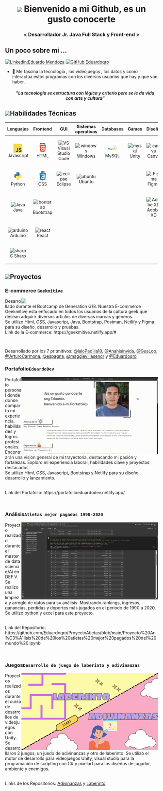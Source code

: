 <!--Para generar este documento es necesario que sea .md para utilizar el lenguaje estructura de html, son libres de utilizar el codigo y los enlaces para sus perfiles -->
<!--Titulo de presentación-->
<h1 align="center"><img src="https://media1.giphy.com/media/UvPvsX9oMlMWs/giphy.gif?cid=790b76115ba55f5cd86a554bdbba7de2700dfd927834a8e4&rid=giphy.gif&ct=s" width="40"> Bienvenido a mi Github, es un gusto conocerte</h1>

<!--Titulo de profesion, oficio o actividad que realices-->
<h3 align="center">< Desarrollador Jr. Java Full Stack y Front-end ></h3>
 
<!--Apartado donde hable de ti , cosas que te gustan hacer, actividades que realizas, medios de contacto-->
<h2>Un poco sobre mi ... </h2>
 
<!-- Links para Linkedin y github-->
[![Linkedin:Eduardo Mendoza](https://img.shields.io/badge/-EduardoMendoza-blue?style=flat-square&logo=Linkedin&logoColor=white&link=https://www.linkedin.com/in/eduardoqro)](https://https://www.linkedin.com/in/eduardoqro)
[![GitHub Eduardoqro](https://img.shields.io/github/followers/Eduardoqro?label=follow&style=social)](https://github.com/Eduardoqro)

- 🔭 Me fascina la tecnología , los videojuegos , los datos y como interactúa estos programas con los diversos usuarios que hay y que van haber.
  
  <h4 align="center"><i>"La tecnología se estructura con lógica y criterio pero se le da vida con arte y cultura"</i></h4>

<!--Animación para lista de habilidades --> 
## <img src="https://media3.giphy.com/media/Kfl09udXYhbjajJwEt/giphy.gif?cid=790b7611aeabe34c4fecb60e64e8bc8792646e7f6343e3b5&rid=giphy.gif&ct=g" width="60">Habilidades Técnicas
<!--Tabla de Habilidades Técnicas, --> 
 <table align="center">
   <thead>
    <tr> <!--Encabezados-->
     <th>Lenguajes</th>
     <th>Frontend</th>
     <th>GUI</th>
     <th>Sistemas operativos</th>
     <th>Databases</th>
     <th>Games</th>
     <th>Diseño</th>
     <th>Otros</th>
    </tr>
   </thead>
   <tbody>
     <tr>
      <!--primera fila-->
      <td><p align="center"><img align="center" src="https://raw.githubusercontent.com/devicons/devicon/master/icons/javascript/javascript-original.svg" alt="JS" width="30" height="30"/><br>Javascript</p></td>
      <td><p align="center"><img src="https://raw.githubusercontent.com/devicons/devicon/master/icons/html5/html5-original-wordmark.svg" alt="html5" width="30" height="30"/> <br>HTML</p></td>
      <td><p align="center"><img src="https://upload.wikimedia.org/wikipedia/commons/thumb/9/9a/Visual_Studio_Code_1.35_icon.svg/768px-Visual_Studio_Code_1.35_icon.svg.png?20210804221519" alt="VS" width="30" height="30"/><br>Visual Studio Code</p></td>
      <td><p align="center"><img align="center" src="https://upload.wikimedia.org/wikipedia/commons/thumb/8/87/Windows_logo_-_2021.svg/768px-Windows_logo_-_2021.svg.png?20220927154043" alt="windows" width="30" height="30"/> <br>Windows</p></td>
      <td><p align="center"><img src="https://raw.githubusercontent.com/devicons/devicon/master/icons/mysql/mysql-original-wordmark.svg" alt="mysql" width="30" height="30"/><br> MySQL</p></td>
      <td><p align="center"><img src="https://www.pinclipart.com/picdir/big/544-5449301_unity-logo-png-transparent-svg-vector-unity-logo.png" alt="mysql" width="30" height="30"/><br> Unity</p></td> 
      <td><p align="center"><img src="https://upload.wikimedia.org/wikipedia/commons/thumb/0/08/Canva_icon_2021.svg/2048px-Canva_icon_2021.svg.png" alt="canva" width="30" height="30"/><br>Canva</p></td>
      <td><p align="center"><img src="https://www.vectorlogo.zone/logos/git-scm/git-scm-icon.svg" alt="git" width="30" height="30"/><br>Git</p></td>
     </tr>
     <!--segunda fila-->
     <tr>
      <td><p align="center"><img src="https://raw.githubusercontent.com/devicons/devicon/master/icons/python/python-original.svg" alt="python" width="30" height="30"/><br>Python</p></td>
      <td><p align="center"><img src="https://raw.githubusercontent.com/devicons/devicon/master/icons/css3/css3-original-wordmark.svg" alt="css" width="30" height="30"/><br>CSS</p></td>
      <td><p align="center"><img src="https://cdn.freebiesupply.com/logos/large/2x/eclipse-11-logo-png-transparent.png" alt="eclipse" width="30" height="30"/><br>Eclipse</p></td>
      <td><p align="center"><img src="https://conocimientolibre.mx/wp-content/uploads/2019/04/logo-ubuntu.png" alt="ubuntu" width="30" height="30"/><br>Ubuntu</p></td>
      <td><p align="center"></td>
      <td><p align="center"></td>
      <td><p align="center"><img src="https://upload.wikimedia.org/wikipedia/commons/thumb/3/33/Figma-logo.svg/1667px-Figma-logo.svg.png" alt="Figma" width="30" height="30"/><br>Figma</p></td>
      <td><p align="center"><img src="https://www.vectorlogo.zone/logos/getpostman/getpostman-icon.svg" alt="mysql" width="30" height="30"/><br>Postman</p></td>
     </tr>
     <!--Tercera fila-->
     <tr>
      <td><p align="center"><img src="https://cdn-icons-png.flaticon.com/512/226/226777.png" alt="Java" width="30" height="30"/><br>Java</p></td>
      <td><p align="center"><img src="https://upload.wikimedia.org/wikipedia/commons/thumb/b/b2/Bootstrap_logo.svg/1280px-Bootstrap_logo.svg.png" alt="bootstap" width="30" height="30"/><br>Bootstrap</p></td>
      <td></td>
      <td></td>
      <td></td>
      <td><p align="center"></td>
      <td><p align="center"><img src="https://upload.wikimedia.org/wikipedia/commons/c/c2/Adobe_XD_CC_icon.svg" alt="Adobe XD" width="30" height="30"/><br>Adobe XD</p></td>
      <td><p align="center"><img src="https://cdn.freebiesupply.com/logos/large/2x/netlify-logo-png-transparent.png" alt="netlify" width="30" height="30"/><br>Netlify</p></td>
     </tr>
     <!--Cuarta fila-->
     <tr>
      <td><p align="center"><img src="https://cdn.worldvectorlogo.com/logos/arduino-1.svg" alt="arduino" width="30" height="30"/><br>Arduino</p></td>
      <td><p align="center"><img src="https://upload.wikimedia.org/wikipedia/commons/thumb/a/a7/React-icon.svg/2300px-React-icon.svg.png" alt="react" width="30" height="30"/><br>React</p></td>
     </tr>
     <!--Qunita fila-->
     <tr>
      <td><p align="center"><img src="https://upload.wikimedia.org/wikipedia/commons/thumb/0/0d/C_Sharp_wordmark.svg/1024px-C_Sharp_wordmark.svg.png" alt=" sharp" width="30" height="30"/><br>C Sharp</p></td>
     </tr>
  </tboby>
 </table>
 
 <!--animacion y apartado de protectos --> 
## <img src="https://media3.giphy.com/media/fPsiJXi0uLJZu/giphy.gif?cid=790b7611182d62a2edbf85c8b0025524570a2c473b0f8655&rid=giphy.gif&ct=s" width="70">Proyectos
<!-- git de la pagina web-->
 <h3>E-commerce <code>Geekmitive</code></h3><img align='right' src="https://raw.githubusercontent.com/Eduardoqro/Eduardoqro/main/Geekmitive%20Home%20-%20Brave%202023-02-03%2013-31-22.gif" width="450">
 <!-- Contenido-->
 <p>Desarrollado durante el Bootcamp de Generation G18. Nuestra E-commerce Geekmitive esta enfocado en todos los usuarios de la cultura geek que desean adquirir diversos artiulos de diversas marcas y generos.<br>Se utilizo Html, CSS, Javascript, Java, Bootstrap, Postman, Netlify y Figma para su  diseño, desarrollo y pruebas. <br> Link de la E-commerce: https://geekmitive.netlify.app/# </p><br><p>Desarrollado por los 7 pritmitivos:
<a href="https://github.com/laloPadilla10">@laloPadilla10</a>,
<a href="https://github.com/Anahisinvida">@Anahisinvida</a>,
<a href="https://github.com/GuaLop">@GuaLop</a>,
<a href="https://github.com/ArturoCarmona">@ArturoCarmona</a>,
<a href="https://github.com/espagna">@espagna</a>,
<a href="https://github.com/maggievillasenor">@maggievillasenor</a> y
<a href="https://github.com/Eduardoqro">@Eduardoqro</a></p>

 <h3>Portafolio<code>EduardoDev</code></h3><img align='right' src="https://raw.githubusercontent.com/Eduardoqro/Eduardoqro/main/Untitled video - Made with Clipchamp (1).gif" width="450">
 <!-- Contenido-->
 <p>Portafolio personal donde donde comparto mi experiencia, habilidades y logros profesionales. Encontrarán una visión general de mi trayectoria, destacando mi pasión y fortalezas. Exploro mi experiencia laboral, habilidades clave y proyectos destacados.<br>Se utilizo Html, CSS, Javascript, Bootstrap y Netlify para su diseño, desarrollo y lanzamiento.</p> 
 <br> Link del Portafolio: https://portafolioeduardodev.netlify.app/ </p><br>

 <h3>Análisis<code>Atletas mejor pagados 1990-2020</code></h3><img align='right' src="https://raw.githubusercontent.com/Eduardoqro/Eduardoqro/main/Untitled video - Made with Clipchamp (4).gif" width="450">
 <!-- Contenido-->
 <p>Proyecto realizado durante el master de data sciencie/Ai en DEF.V. Se realizo una limpieza y arreglo de datos para su análisis. Mostrando rankings, ingresos, ganancias, perdidas y deportes más jugados en el periodo de 1990 a 2020. <br> Se utilizo python y excel para este proyecto.</p>
 <br> Link del Repositorio: https://github.com/Eduardoqro/ProyectoAtletas/blob/main/Proyecto%20An%C3%A1lisis%20de%20los%20atletas%20mejor%20pagados%20del%20mundo%20.ipynb</p><br>

 <h3>Juegos<code>Desarrollo de juego de laberinto y adivinanzas </code></h3><img align='right' src="https://raw.githubusercontent.com/Eduardoqro/Eduardoqro/main/Adivinanzas.png" width="450">
 <!-- Contenido-->
 <p>Proyectos realizados durante el curso de desarrollos de videojuegos con Unity. Se desarrollaron 2 juegos, un juedo de adivinanzas y otro de laberinto. Se utilizó el motor de desarrollo para videojuegos Unity, visual studio para la programación de scripting con C# y pixelart para los diseños de jugador, ambiente y enemigos.   </p>
 <br> Links de los Repositorios: <a href="https://github.com/Eduardoqro/Adivinanzas">Adivinanzas</a> y <a href="https://github.com/Eduardoqro/Laberinto">Laberinto</a></p><br>


